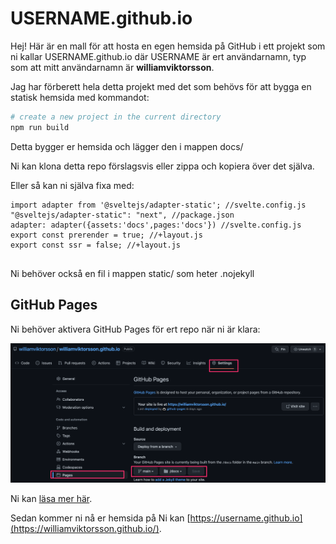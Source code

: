 # USERNAME.github.io

Hej! Här är en mall för att hosta en egen hemsida på GitHub i ett projekt som ni kallar USERNAME.github.io där USERNAME är ert användarnamn, typ som att mitt användarnamn är **williamviktorsson**.

Jag har förberett hela detta projekt med det som behövs för att bygga en statisk hemsida med kommandot:

```bash
# create a new project in the current directory
npm run build
```

Detta bygger er hemsida och lägger den i mappen docs/

Ni kan klona detta repo förslagsvis eller zippa och kopiera över det själva.

Eller så kan ni själva fixa med:

```
import adapter from '@sveltejs/adapter-static'; //svelte.config.js
"@sveltejs/adapter-static": "next", //package.json
adapter: adapter({assets:'docs',pages:'docs'}) //svelte.config.js
export const prerender = true; //+layout.js
export const ssr = false; //+layout.js


```

Ni behöver också en fil i mappen static/ som heter .nojekyll

## GitHub Pages

Ni behöver aktivera GitHub Pages för ert repo när ni är klara:

![Instruktioner för GitHub Pages](github_pages.png "GitHub Pages Instruction")

Ni kan [läsa mer här](https://pages.github.com/).

Sedan kommer ni nå er hemsida på Ni kan [https://username.github.io](https://williamviktorsson.github.io/).
